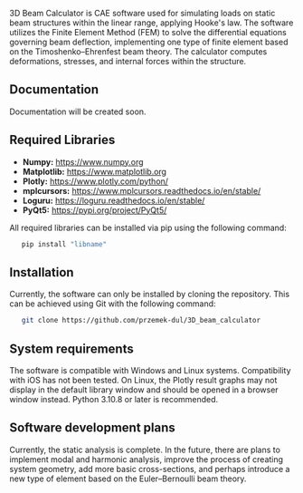 3D Beam Calculator is CAE software used for simulating loads on static beam structures within the linear range, applying Hooke's law.
The software utilizes the Finite Element Method (FEM) to solve the differential equations governing beam deflection, implementing one
type of finite element based on the Timoshenko–Ehrenfest beam theory. The calculator computes deformations, stresses, and internal forces
within the structure. 

Documentation
------------
Documentation will be created soon.

Required Libraries
------------
- **Numpy:** https://www.numpy.org
- **Matplotlib:** https://www.matplotlib.org
- **Plotly:** https://www.plotly.com/python/
- **mplcursors:** https://www.mplcursors.readthedocs.io/en/stable/
- **Loguru:** https://loguru.readthedocs.io/en/stable/
- **PyQt5:** https://pypi.org/project/PyQt5/

All required libraries can be installed via pip using the following command:

```bash
   pip install "libname"
```
Installation
------------
Currently, the software can only be installed by cloning the repository. This can be achieved using Git with the following command:

```bash
   git clone https://github.com/przemek-dul/3D_beam_calculator
```
System requirements
------------
The software is compatible with Windows and Linux systems. Compatibility with iOS has not been tested. On Linux, the Plotly result graphs
may not display in the default library window and should be opened in a browser window instead. Python 3.10.8 or later is recommended.

Software development plans
------------
Currently, the static analysis is complete. In the future, there are plans to implement modal and harmonic analysis, improve the process
of creating system geometry, add more basic cross-sections, and perhaps introduce a new type of element based on the Euler–Bernoulli beam theory.




